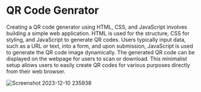 
# QR Code Genrator

Creating a QR code generator using HTML, CSS, and JavaScript involves building a simple web application. HTML is used for the structure, CSS for styling, and JavaScript to generate QR codes. Users typically input data, such as a URL or text, into a form, and upon submission, JavaScript is used to generate the QR code image dynamically. The generated QR code can be displayed on the webpage for users to scan or download. This minimalist setup allows users to easily create QR codes for various purposes directly from their web browser. 




![Screenshot 2023-12-10 235938](https://github.com/itsnishant17/QR-code-generator/assets/72322325/0b45405c-f107-4e15-8b06-6cfc25597c1a)
